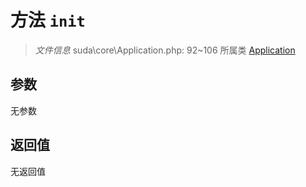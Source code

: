 # 方法 `init`

> *文件信息* suda\core\Application.php: 92~106
> 所属类 [Application](../Application.md)




## 参数


无参数


## 返回值

无返回值
